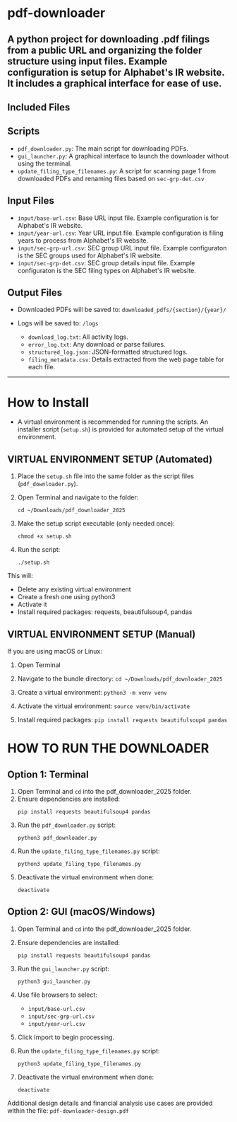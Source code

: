 # pdf-downloader

A python project for downloading .pdf filings from a public URL and organizing the folder structure using input files.
Example configuration is setup for Alphabet's IR website. It includes a graphical interface for ease of use. 
---
## Included Files

## Scripts
- `pdf_downloader.py`: The main script for downloading PDFs.
- `gui_launcher.py`: A graphical interface to launch the downloader without using the terminal.
- `update_filing_type_filenames.py`: A script for scanning page 1 from downloaded PDFs and renaming files based on `sec-grp-det.csv`

## Input Files
- `input/base-url.csv`: Base URL input file. Example configuration is for Alphabet's IR website.
- `input/year-url.csv`: Year URL input file. Example configuration is filing years to process from Alphabet's IR website.
- `input/sec-grp-url.csv`: SEC group URL input file. Example configuraton is the SEC groups used for Alphabet's IR website.
- `input/sec-grp-det.csv`: SEC group details input file. Example configuraton is the SEC filing types on Alphabet's IR website.

## Output Files

- Downloaded PDFs will be saved to: `downloaded_pdfs/{section}/{year}/`
  
- Logs will be saved to: `/logs`
  - `download_log.txt`: All activity logs.
  - `error_log.txt`: Any download or parse failures.
  - `structured_log.json`: JSON-formatted structured logs.
  - `filing_metadata.csv`: Details extracted from the web page table for each file.

---

# How to Install

- A virtual environment is recommended for running the scripts. An installer script (`setup.sh`) is provided for automated setup of the virtual environment.

## VIRTUAL ENVIRONMENT SETUP (Automated)

1. Place the `setup.sh` file into the same folder as the script files (`pdf_downloader.py`).
2. Open Terminal and navigate to the folder: 

   `cd ~/Downloads/pdf_downloader_2025`

3. Make the setup script executable (only needed once):

   `chmod +x setup.sh`

4. Run the script:

   `./setup.sh`

This will:
- Delete any existing virtual environment
- Create a fresh one using python3
- Activate it
- Install required packages: requests, beautifulsoup4, pandas

## VIRTUAL ENVIRONMENT SETUP (Manual)

If you are using macOS or Linux:

1. Open Terminal
2. Navigate to the bundle directory:
   `cd ~/Downloads/pdf_downloader_2025`

3. Create a virtual environment:
   `python3 -m venv venv`

4. Activate the virtual environment:
   `source venv/bin/activate`

5. Install required packages:
   `pip install requests beautifulsoup4 pandas`

# HOW TO RUN THE DOWNLOADER

## Option 1: Terminal

1. Open Terminal and `cd` into the pdf_downloader_2025 folder.
2. Ensure dependencies are installed:
   ```
   pip install requests beautifulsoup4 pandas
   ```
3. Run the `pdf_downloader.py` script:
   ```
   python3 pdf_downloader.py
   ```
4. Run the `update_filing_type_filenames.py` script:
   ```
   python3 update_filing_type_filenames.py
   ```
5. Deactivate the virtual environment when done:
   ```
   deactivate
   ```
## Option 2: GUI (macOS/Windows)

1. Open Terminal and `cd` into the pdf_downloader_2025 folder.
2. Ensure dependencies are installed:
   ```
   pip install requests beautifulsoup4 pandas
   ```
3. Run the `gui_launcher.py` script:
   ```
   python3 gui_launcher.py
   ```
4. Use file browsers to select:
   - `input/base-url.csv`
   - `input/sec-grp-url.csv`
   - `input/year-url.csv`
     
5. Click Import to begin processing.

6. Run the `update_filing_type_filenames.py` script:
   ```
   python3 update_filing_type_filenames.py
   ```
7. Deactivate the virtual environment when done:
   ```
   deactivate
   ```
Additional design details and financial analysis use cases are provided within the file: `pdf-downloader-design.pdf`
